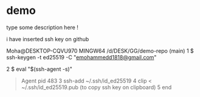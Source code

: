 # demo

type some description here !


i have inserted ssh key on github

Moha@DESKTOP-CQVU970 MINGW64 /d/DESK/GG/demo-repo (main)
1 $ ssh-keygen -t ed25519 -C "emohammedd1818@gmail.com"

2 $ eval "$(ssh-agent -s)"
> Agent pid 483
3 ssh-add ~/.ssh/id_ed25519
4 clip < ~/.ssh/id_ed25519.pub  (to copy ssh key on clipboard)
 5  end

